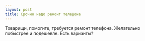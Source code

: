 ```yaml
---
layout: post 
title: Срочно надо ремонт телефона 
--- 
```

Товарищи, помогите, требуется ремонт телефона. Желательно побыстрее и подешевле. Есть варианты?